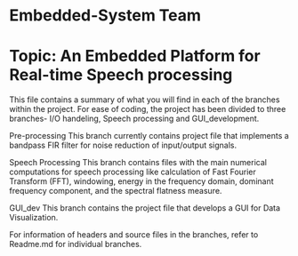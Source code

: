 # Embedded-System Team
# Topic: An Embedded Platform for Real-time Speech processing

This file contains a summary of what you will find in each of the branches within the project. For ease of coding, the project has been divided to three branches- I/O handeling, Speech processing and GUI_development.

Pre-processing
    This branch currently contains project file that implements a bandpass FIR filter for noise reduction of input/output signals.

Speech Processing 
    This branch contains files with the main numerical computations for speech processing like calculation of Fast Fourier Transform         (FFT), windowing, energy in the frequency domain, dominant frequency component, and the spectral flatness measure.
    
GUI_dev
    This branch contains the project file that develops a GUI for Data Visualization.
    
    
For information of headers and source files in the branches, refer to Readme.md for individual branches.
